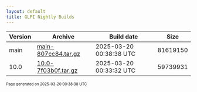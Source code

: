 ```yaml
---
layout: default
title: GLPI Nightly Builds
---
```


Version|Archive|Build date|Size
---|---|---|---
main|[main-807cc84.tar.gz](main-807cc84.tar.gz)|2025-03-20 00:38:38 UTC|81619150
10.0|[10.0-7f03b0f.tar.gz](10.0-7f03b0f.tar.gz)|2025-03-20 00:33:32 UTC|59739931

<font size="1">Page generated on 2025-03-20 00:38:38 UTC</font>
